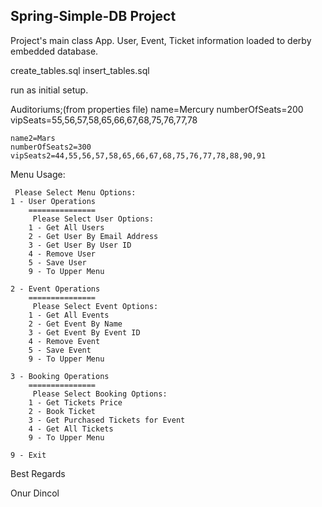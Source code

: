 ## Spring-Simple-DB Project

Project's main class App. User, Event, Ticket information loaded to derby embedded database.

create_tables.sql
insert_tables.sql

run as initial setup.

Auditoriums;(from properties file)
    name=Mercury
    numberOfSeats=200
    vipSeats=55,56,57,58,65,66,67,68,75,76,77,78

    name2=Mars
    numberOfSeats2=300
    vipSeats2=44,55,56,57,58,65,66,67,68,75,76,77,78,88,90,91


Menu Usage:

     Please Select Menu Options:
    1 - User Operations
        ===============
         Please Select User Options:
        1 - Get All Users
        2 - Get User By Email Address
        3 - Get User By User ID
        4 - Remove User
        5 - Save User
        9 - To Upper Menu

    2 - Event Operations
        ===============
         Please Select Event Options:
        1 - Get All Events
        2 - Get Event By Name
        3 - Get Event By Event ID
        4 - Remove Event
        5 - Save Event
        9 - To Upper Menu

    3 - Booking Operations
        ===============
         Please Select Booking Options:
        1 - Get Tickets Price
        2 - Book Ticket
        3 - Get Purchased Tickets for Event
        4 - Get All Tickets
        9 - To Upper Menu
        
    9 - Exit


Best Regards

Onur Dincol